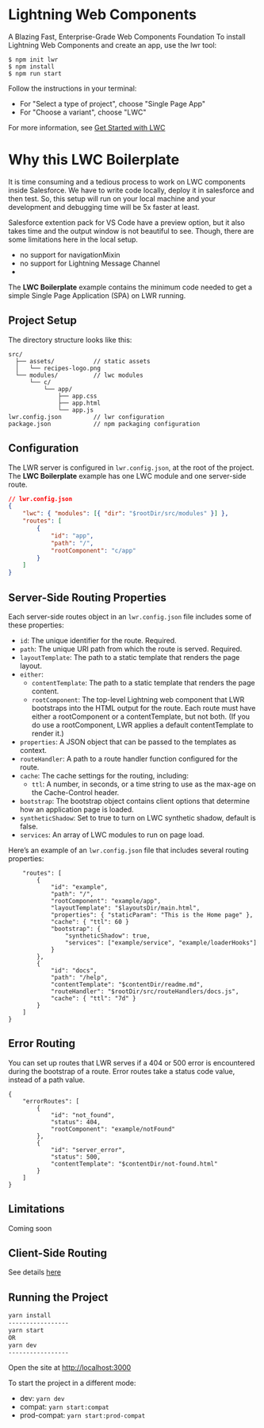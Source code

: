 # Lightning Web Components
A Blazing Fast, Enterprise-Grade Web Components Foundation
To install Lightning Web Components and create an app, use the lwr tool:


    $ npm init lwr
    $ npm install
    $ npm run start


Follow the instructions in your terminal:

- For "Select a type of project", choose "Single Page App"
- For "Choose a variant", choose "LWC"

For more information, see [Get Started with LWC](https://developer.salesforce.com/docs/platform/lwr/guide/lwr-intro.html)




# Why this LWC Boilerplate
It is time consuming and a tedious process to work on LWC components inside Salesforce. We have to write code locally, deploy it in salesforce and then test.
So, this setup will run on your local machine and your development and debugging time will be 5x faster at least.

Salesforce extention pack for VS Code have a preview option, but it also takes time and the output window is not beautiful to see.
Though, there are some limitations here in the local setup.
- no support for navigationMixin
- no support for Lightning Message Channel
- 



The **LWC Boilerplate** example contains the minimum code needed to get a simple Single Page Application (SPA) on LWR running.

## Project Setup

The directory structure looks like this:

```
src/
  ├── assets/           // static assets
  │   └── recipes-logo.png
  └── modules/          // lwc modules
      └── c/
          └── app/
              ├── app.css
              ├── app.html
              └── app.js
lwr.config.json         // lwr configuration
package.json            // npm packaging configuration
```

## Configuration

The LWR server is configured in `lwr.config.json`, at the root of the project. The **LWC Boilerplate** example has one LWC module and one server-side route.

```json
// lwr.config.json
{
    "lwc": { "modules": [{ "dir": "$rootDir/src/modules" }] },
    "routes": [
        {
            "id": "app",
            "path": "/",
            "rootComponent": "c/app"
        }
    ]
}
```

## Server-Side Routing Properties 

Each server-side routes object in an `lwr.config.json` file includes some of these properties:

- `id`: The unique identifier for the route. Required.
- `path`: The unique URI path from which the route is served. Required.
- `layoutTemplate`: The path to a static template that renders the page layout.
- `either`:
  - `contentTemplate`: The path to a static template that renders the page content.
  - `rootComponent`: The top-level Lightning web component that LWR bootstraps into the HTML output for the route. Each route must have either a rootComponent or a contentTemplate, but not both. (If you do use a rootComponent, LWR applies a default contentTemplate to render it.)
- `properties`: A JSON object that can be passed to the templates as context.
- `routeHandler`: A path to a route handler function configured for the route.
- `cache`: The cache settings for the routing, including:
   - `ttl`: A number, in seconds, or a time string to use as the max-age on the Cache-Control header.
- `bootstrap`: The bootstrap object contains client options that determine how an application page is loaded.
- `syntheticShadow`: Set to true to turn on LWC synthetic shadow, default is false.
- `services`: An array of LWC modules to run on page load.

Here’s an example of an `lwr.config.json` file that includes several routing properties:

```{
    "routes": [
        {
            "id": "example",
            "path": "/",
            "rootComponent": "example/app",
            "layoutTemplate": "$layoutsDir/main.html",
            "properties": { "staticParam": "This is the Home page" },
            "cache": { "ttl": 60 }
            "bootstrap": {
                "syntheticShadow": true,
                "services": ["example/service", "example/loaderHooks"]
            }
        },
        {
            "id": "docs",
            "path": "/help",
            "contentTemplate": "$contentDir/readme.md",
            "routeHandler": "$rootDir/src/routeHandlers/docs.js",
            "cache": { "ttl": "7d" }
        }
    ]
}
```

## Error Routing
You can set up routes that LWR serves if a 404 or 500 error is encountered during the bootstrap of a route. Error routes take a status code value, instead of a path value.

```// lwr.config.json
{
    "errorRoutes": [
        {
            "id": "not_found",
            "status": 404,
            "rootComponent": "example/notFound"
        },
        {
            "id": "server_error",
            "status": 500,
            "contentTemplate": "$contentDir/not-found.html"
        }
    ]
}
```

## Limitations

Coming soon

## Client-Side Routing

See details [here](https://developer.salesforce.com/docs/platform/lwr/guide/lwr-routing-client.html)

## Running the Project

```bash
yarn install
-----------------
yarn start 
OR 
yarn dev
-----------------
```

Open the site at [http://localhost:3000](http://localhost:3000)

To start the project in a different mode:

-   dev: `yarn dev`
-   compat: `yarn start:compat`
-   prod-compat: `yarn start:prod-compat`


